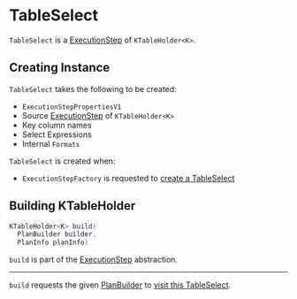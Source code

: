 # TableSelect

`TableSelect` is a [ExecutionStep](ExecutionStep.md) of `KTableHolder<K>`.

## Creating Instance

`TableSelect` takes the following to be created:

* <span id="props"> `ExecutionStepPropertiesV1`
* <span id="source"> Source [ExecutionStep](ExecutionStep.md) of `KTableHolder<K>`
* <span id="keyColumnNames"> Key column names
* <span id="selectExpressions"> Select Expressions
* <span id="internalFormats"> Internal `Formats`

`TableSelect` is created when:

* `ExecutionStepFactory` is requested to [create a TableSelect](ExecutionStepFactory.md#tableMapValues)

## <span id="build"> Building KTableHolder

```java
KTableHolder<K> build(
  PlanBuilder builder,
  PlanInfo planInfo)
```

`build` is part of the [ExecutionStep](ExecutionStep.md#build) abstraction.

---

`build` requests the given [PlanBuilder](PlanBuilder.md) to [visit this TableSelect](PlanBuilder.md#visitTableSelect).

